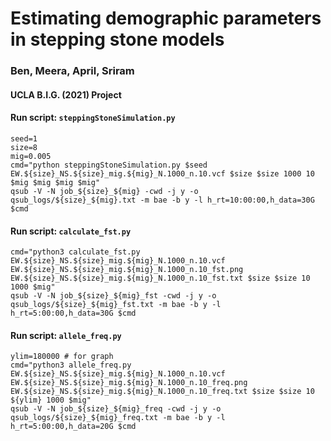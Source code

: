 # Estimating demographic parameters in stepping stone models

### Ben, Meera, April, Sriram
#### UCLA B.I.G. (2021) Project

#### Run script: `steppingStoneSimulation.py`
```
seed=1
size=8
mig=0.005
cmd="python steppingStoneSimulation.py $seed EW.${size}_NS.${size}_mig.${mig}_N.1000_n.10.vcf $size $size 1000 10 $mig $mig $mig $mig"
qsub -V -N job_${size}_${mig} -cwd -j y -o qsub_logs/${size}_${mig}.txt -m bae -b y -l h_rt=10:00:00,h_data=30G $cmd
```
#### Run script: `calculate_fst.py`
```
cmd="python3 calculate_fst.py EW.${size}_NS.${size}_mig.${mig}_N.1000_n.10.vcf EW.${size}_NS.${size}_mig.${mig}_N.1000_n.10_fst.png EW.${size}_NS.${size}_mig.${mig}_N.1000_n.10_fst.txt $size $size 10 1000 $mig"
qsub -V -N job_${size}_${mig}_fst -cwd -j y -o qsub_logs/${size}_${mig}_fst.txt -m bae -b y -l h_rt=5:00:00,h_data=30G $cmd
```

#### Run script: `allele_freq.py`
```
ylim=180000 # for graph
cmd="python3 allele_freq.py EW.${size}_NS.${size}_mig.${mig}_N.1000_n.10.vcf EW.${size}_NS.${size}_mig.${mig}_N.1000_n.10_freq.png EW.${size}_NS.${size}_mig.${mig}_N.1000_n.10_freq.txt $size $size 10 ${ylim} 1000 $mig"
qsub -V -N job_${size}_${mig}_freq -cwd -j y -o qsub_logs/${size}_${mig}_freq.txt -m bae -b y -l h_rt=5:00:00,h_data=20G $cmd
```
